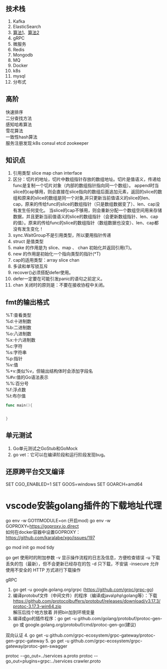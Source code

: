 
## 技术栈
1. Kafka
1. ElasticSearch 
1. [算法1](http://www.topgoer.com/Go%E9%AB%98%E7%BA%A7/%E5%BF%AB%E9%80%9F%E6%8E%92%E5%BA%8F%E7%AE%97%E6%B3%95.html)、[算法2](https://leetcode-cn.com/problemset/algorithms/)
1. gRPC
1. 微服务
1. Redis
1. Mongodb
1. MQ
1. Docker
1. k8s
1. mysql
1. 分布式



## 高阶
快速排序  
二分查找方法  
感知哈希算法   
雪花算法   
一致性hash算法   
服务注册发现:k8s consul etcd zookeeper   



## 知识点
1. 引用类型 slice map chan interface
1. 区分：切片的地址，切片中数组指针存放的数组地址。切片是值语义，传递给func是复制一个切片对象（内部的数组指针指向同一个数组）。
   append时当slice的cap够用，则会直接在slice指向的数组后面追加元素，返回的slice的数组和原来的slice的数组是同一个对象,并只更新当前值语义的slice的len、cap，原来的传给func的slice的数组指针（只是数组数据变了）、len、cap没有发生任何变化。
   当slice的cap不够用，则会重新分配一个数组空间用来存储数据，并且更新当前值语义的slice的数组指针（会更新数组指针、len、cap的值）。原来的传给func的slice的数组指针（数组数据也没变）、len、cap都没有发生变化！
1. sync.WaitGroup不是引用类型，所以要用指针传递
1. struct 是值类型
1. make 的作用是为 slice、map 、 chan 初始化并返回引用(T)。
1. new 的作用是初始化一个指向类型的指针(*T)
1. cap的适用类型：array slice chan
1. 多读和单写锁互斥
1. recover()必须搭配defer使用。
1. defer一定要在可能引发panic的语句之前定义。
1. chan 关闭时的原则是：不要在接收协程中关闭。

## fmt的输出格式
%T:查看类型  
%d:十进制数  
%b:二进制数  
%o:八进制数  
%x:十六进制数  
%c:字符  
%s:字符串  
%p:指针  
%v:值  
%+v:类似%v，但输出结构体时会添加字段名  
%#v:值的Go语法表示  
%%:百分号  
%f:浮点数  
%t:布尔值  


```go
func main(){


}
```

## 单元测试
1. Go单元测试之GoStub和GoMock  
1. go vet：它可以在编译阶段和运行阶段发现bug。

## 还原跨平台交叉编译
SET CGO_ENABLED=1
SET GOOS=windows
SET GOARCH=amd64

# vscode安装golang插件的下载地址代理
go env -w GO111MODULE=on (开启mod)
go env -w GOPROXY=https://goproxy.io,direct  
如何在docker容器中设置GOPROXY：https://github.com/karalabe/xgo/issues/197

go mod init
go mod tidy


go get 使用时的附加参数
-v	显示操作流程的日志及信息，方便检查错误
-u	下载丢失的包（最新），但不会更新已经存在的包
-d	只下载，不安装
-insecure	允许使用不安全的 HTTP 方式进行下载操作


gRPC
1. go get -u google.golang.org/grpc (https://github.com/grpc/grpc-go)
2. 编译protobuf文件（中间文件）的程序（编译成java\php\golang等）：下载 https://github.com/protocolbuffers/protobuf/releases/download/v3.17.3/protoc-3.17.3-win64.zip  
   解压后找个地方放着 并把bin加到环境变量
3. 编译成go的插件程序：go get -u github.com/golang/protobuf/protoc-gen-go 或 google.golang.org/protobuf/cmd/protoc-gen-go(建议)

双向认证
4. go get -u github.com/grpc-ecosystem/grpc-gateway/protoc-gen-grpc-gateway 
5. go get -u github.com/grpc-ecosystem/grpc-gateway/protoc-gen-swagger
 

protoc --go_out=../services a.proto
protoc --go_out=plugins=grpc:../services crawler.proto